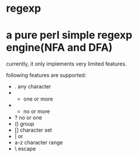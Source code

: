 regexp
======

# a pure perl simple regexp engine(NFA and DFA)

currently, it only implements very limited features.

following features are supported:

* . any character
* + one or more
* * no or more
* ? no or one
* () group
* [] character set
* | or
* a-z character range
* \ escape
